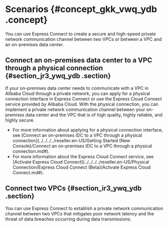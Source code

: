 # Scenarios {#concept_gkk_vwq_ydb .concept}

You can use Express Connect to create a secure and high-speed private network communication channel between two VPCs or between a VPC and an on-premises data center.

## Connect an on-premises data center to a VPC through a physical connection {#section_jr3_ywq_ydb .section}

If your on-premises data center needs to communicate with a VPC in Alibaba Cloud through a private network, you can apply for a physical connection interface in Express Connect or use the Express Cloud Connect service provided by Alibaba Cloud. With the physical connection, you can implement a private network communication channel between your on-premises data center and the VPC that is of high quality, highly reliable, and highly secure.

-   For more information about applying for a physical connection interface, see [Connect an on-premises IDC to a VPC through a physical connection](../../../../reseller.en-US/Getting Started (New Console)/Connect an on-premises IDC to a VPC through a physical connection.md#).
-   For more information about the Express Cloud Connect service, see [Activate Express Cloud Connect](../../../../reseller.en-US/Physical Connection/Express Cloud Connect (Beta)/Activate Express Cloud Connect.md#).

## Connect two VPCs {#section_ir3_ywq_ydb .section}

You can use Express Connect to establish a private network communication channel between two VPCs that mitigates poor network latency and the threat of data breaches occurring during data transmissions.

